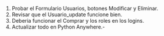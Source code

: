 1. Probar el Formulario Usuarios, botones Modificar y Eliminar.
2. Revisar que el Usuario_update funcione bien.
3. Deberia funcionar el Comprar y los roles en los logins.
4. Actualizar todo en Python Anywhere.-
